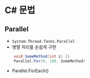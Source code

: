 # C# 문법
## Parallel
- `System.Thread.Tasks.Parallel`
- 병렬 처리를 손쉽게 구현
```C#
    void SomeMethod(int i) {}
    Parallel.For(0, 100, SomeMethod)
```
- Parallel.ForEach()